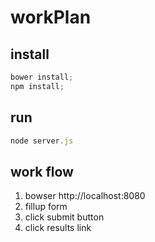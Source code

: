 workPlan
========
## install 

```javascript
bower install;
npm install;
```

## run
```javascript
node server.js
```

## work flow
1. bowser http://localhost:8080
2. fillup form
3. click submit button
4. click results link